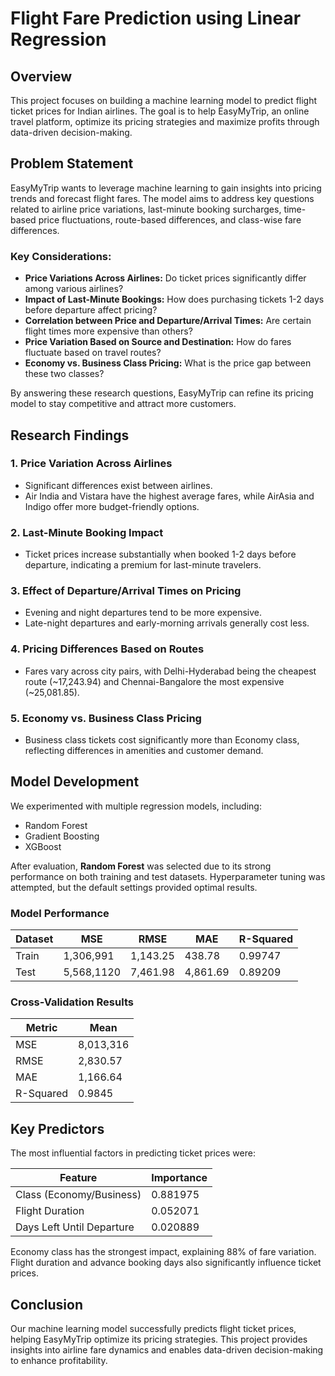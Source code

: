 # Flight Fare Prediction using Linear Regression

## Overview
This project focuses on building a machine learning model to predict flight ticket prices for Indian airlines. The goal is to help EasyMyTrip, an online travel platform, optimize its pricing strategies and maximize profits through data-driven decision-making.

## Problem Statement
EasyMyTrip wants to leverage machine learning to gain insights into pricing trends and forecast flight fares. The model aims to address key questions related to airline price variations, last-minute booking surcharges, time-based price fluctuations, route-based differences, and class-wise fare differences.

### Key Considerations:
- **Price Variations Across Airlines:** Do ticket prices significantly differ among various airlines?
- **Impact of Last-Minute Bookings:** How does purchasing tickets 1-2 days before departure affect pricing?
- **Correlation between Price and Departure/Arrival Times:** Are certain flight times more expensive than others?
- **Price Variation Based on Source and Destination:** How do fares fluctuate based on travel routes?
- **Economy vs. Business Class Pricing:** What is the price gap between these two classes?

By answering these research questions, EasyMyTrip can refine its pricing model to stay competitive and attract more customers.

## Research Findings
### 1. Price Variation Across Airlines
   - Significant differences exist between airlines.
   - Air India and Vistara have the highest average fares, while AirAsia and Indigo offer more budget-friendly options.

### 2. Last-Minute Booking Impact
   - Ticket prices increase substantially when booked 1-2 days before departure, indicating a premium for last-minute travelers.

### 3. Effect of Departure/Arrival Times on Pricing
   - Evening and night departures tend to be more expensive.
   - Late-night departures and early-morning arrivals generally cost less.

### 4. Pricing Differences Based on Routes
   - Fares vary across city pairs, with Delhi-Hyderabad being the cheapest route (~17,243.94) and Chennai-Bangalore the most expensive (~25,081.85).

### 5. Economy vs. Business Class Pricing
   - Business class tickets cost significantly more than Economy class, reflecting differences in amenities and customer demand.

## Model Development
We experimented with multiple regression models, including:
- Random Forest
- Gradient Boosting
- XGBoost

After evaluation, **Random Forest** was selected due to its strong performance on both training and test datasets. Hyperparameter tuning was attempted, but the default settings provided optimal results.

### Model Performance
| Dataset | MSE | RMSE | MAE | R-Squared |
|---------|--------|---------|---------|-----------|
| Train | 1,306,991 | 1,143.25 | 438.78 | 0.99747 |
| Test | 5,568,1120 | 7,461.98 | 4,861.69 | 0.89209 |

### Cross-Validation Results
| Metric | Mean |
|--------|---------|
| MSE | 8,013,316 |
| RMSE | 2,830.57 |
| MAE | 1,166.64 |
| R-Squared | 0.9845 |

## Key Predictors
The most influential factors in predicting ticket prices were:

| Feature | Importance |
|---------|-------------|
| Class (Economy/Business) | 0.881975 |
| Flight Duration | 0.052071 |
| Days Left Until Departure | 0.020889 |

Economy class has the strongest impact, explaining 88% of fare variation. Flight duration and advance booking days also significantly influence ticket prices.

## Conclusion
Our machine learning model successfully predicts flight ticket prices, helping EasyMyTrip optimize its pricing strategies. This project provides insights into airline fare dynamics and enables data-driven decision-making to enhance profitability.

